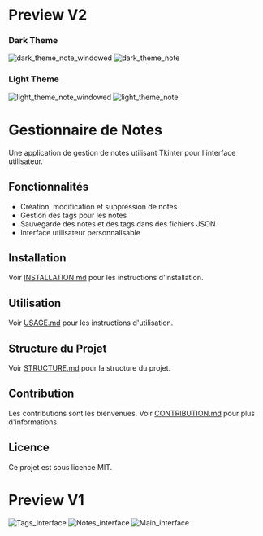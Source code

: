 # Preview V2
### Dark Theme
![dark_theme_note_windowed](https://github.com/user-attachments/assets/cc2b7deb-20da-4e9e-b390-fa86f1e760f5)
![dark_theme_note](https://github.com/user-attachments/assets/f343deb5-9f6d-4360-9644-9302611371cc)


### Light Theme
![light_theme_note_windowed](https://github.com/user-attachments/assets/76acbad7-97af-4387-aae1-7bcaebc3ceb8)
![light_theme_note](https://github.com/user-attachments/assets/684ffba5-3303-4492-a3e8-e0d6e42697e1)


# Gestionnaire de Notes
Une application de gestion de notes utilisant Tkinter pour l'interface utilisateur.

## Fonctionnalités

- Création, modification et suppression de notes
- Gestion des tags pour les notes
- Sauvegarde des notes et des tags dans des fichiers JSON
- Interface utilisateur personnalisable

## Installation

Voir [INSTALLATION.md](docs/INSTALLATION.md) pour les instructions d'installation.

## Utilisation

Voir [USAGE.md](docs/USAGE.md) pour les instructions d'utilisation.

## Structure du Projet

Voir [STRUCTURE.md](docs/STRUCTURE.md) pour la structure du projet.

## Contribution

Les contributions sont les bienvenues. Voir [CONTRIBUTION.md](docs/CONTRIBUTION.md) pour plus d'informations.

## Licence

Ce projet est sous licence MIT.


# Preview V1
![Tags_Interface](https://github.com/user-attachments/assets/3569955b-fdf8-49f1-92a3-0c8f5859fd02)
![Notes_interface](https://github.com/user-attachments/assets/3d6b4afb-a8ab-4dc1-85f4-a0754ddf6187)
![Main_interface](https://github.com/user-attachments/assets/7330f678-99b9-4788-ade8-eb65a79fb2ed)
